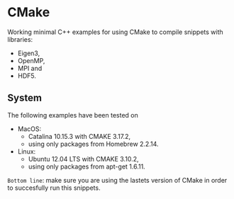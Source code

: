 # CMake
Working minimal C++ examples for using CMake to compile snippets with libraries: 
* Eigen3, 
* OpenMP, 
* MPI and 
* HDF5.

## System
The following examples have been tested on 
* MacOS: 
  * Catalina 10.15.3 with CMAKE 3.17.2, 
  * using only packages from Homebrew 2.2.14.
* Linux: 
  * Ubuntu 12.04 LTS with CMAKE 3.10.2, 
  * using only packages from apt-get 1.6.11. 

`Bottom line`: make sure you are using the lastets version of CMake in order to succesfully run this snippets.